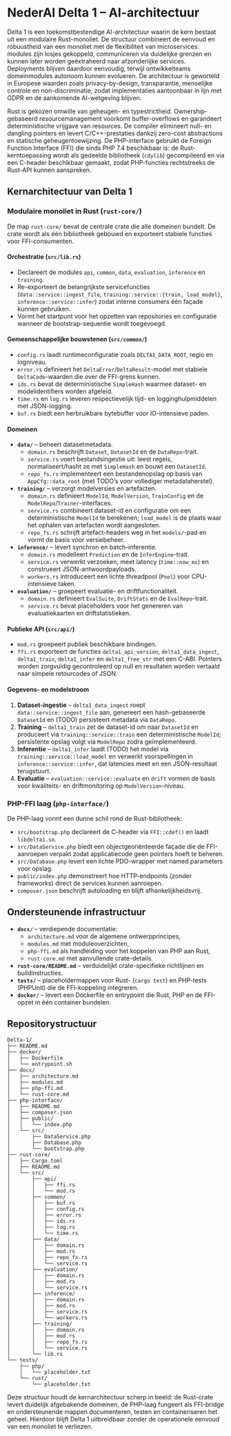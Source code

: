 # NederAI Delta 1 – AI-architectuur

Delta 1 is een toekomstbestendige AI-architectuur waarin de kern bestaat uit een modulaire Rust-monoliet. De structuur combineert de eenvoud en robuustheid van een monoliet met de flexibiliteit van microservices: modules zijn losjes gekoppeld, communiceren via duidelijke grenzen en kunnen later worden geëxtraheerd naar afzonderlijke services. Deployments blijven daardoor eenvoudig, terwijl ontwikkelteams domeinmodules autonoom kunnen evolueren. De architectuur is geworteld in Europese waarden zoals privacy-by-design, transparantie, menselijke controle en non-discriminatie, zodat implementaties aantoonbaar in lijn met GDPR en de aankomende AI-wetgeving blijven.

Rust is gekozen omwille van geheugen- en typestrictheid. Ownership-gebaseerd resourcemanagement voorkomt buffer-overflows en garandeert deterministische vrijgave van resources. De compiler elimineert null- en dangling pointers en levert C/C++-prestaties dankzij zero-cost abstractions en statische geheugentoewijzing. De PHP-interface gebruikt de Foreign Function Interface (FFI) die sinds PHP 7.4 beschikbaar is: de Rust-kerntoepassing wordt als gedeelde bibliotheek (`cdylib`) gecompileerd en via een C-header beschikbaar gemaakt, zodat PHP-functies rechtstreeks de Rust-API kunnen aanspreken.

## Kernarchitectuur van Delta 1

### Modulaire monoliet in Rust (`rust-core/`)

De map `rust-core/` bevat de centrale crate die alle domeinen bundelt. De crate wordt als één bibliotheek gebouwd en exporteert stabiele functies voor FFI-consumenten.

#### Orchestratie (`src/lib.rs`)

* Declareert de modules `api`, `common`, `data`, `evaluation`, `inference` en `training`.
* Re-exporteert de belangrijkste servicefuncties (`data::service::ingest_file`, `training::service::{train, load_model}`, `inference::service::infer`) zodat interne consumers één façade kunnen gebruiken.
* Vormt het startpunt voor het opzetten van repositories en configuratie wanneer de bootstrap-sequentie wordt toegevoegd.

#### Gemeenschappelijke bouwstenen (`src/common/`)

* `config.rs` laadt runtimeconfiguratie zoals `DELTA1_DATA_ROOT`, regio en logniveau.
* `error.rs` definieert het `DeltaError`/`DeltaResult`-model met stabiele `DeltaCode`-waarden die over de FFI-grens kunnen.
* `ids.rs` bevat de deterministische `SimpleHash` waarmee dataset- en modelidentifiers worden afgeleid.
* `time.rs` en `log.rs` leveren respectievelijk tijd- en logginghulpmiddelen met JSON-logging.
* `buf.rs` biedt een herbruikbare bytebuffer voor IO-intensieve paden.

#### Domeinen

* **`data/`** – beheert datasetmetadata.
  * `domain.rs` beschrijft `Dataset`, `DatasetId` en de `DataRepo`-trait.
  * `service.rs` voert bestandsingestie uit: leest regels, normaliseert/hasht ze met `SimpleHash` en bouwt een `DatasetId`.
  * `repo_fs.rs` implementeert een bestandenopslag op basis van `AppCfg::data_root` (met TODO’s voor vollediger metadataherstel).
* **`training/`** – verzorgt modelversies en artefacten.
  * `domain.rs` definieert `ModelId`, `ModelVersion`, `TrainConfig` en de `ModelRepo`/`Trainer`-interfaces.
  * `service.rs` combineert dataset-id en configuratie om een deterministische `ModelId` te berekenen; `load_model` is de plaats waar het ophalen van artefacten wordt aangesloten.
  * `repo_fs.rs` schrijft artefact-headers weg in het `models/`-pad en vormt de basis voor versiebeheer.
* **`inference/`** – levert synchron en batch-inferentie.
  * `domain.rs` modelleert `Prediction` en de `InferEngine`-trait.
  * `service.rs` verwerkt verzoeken, meet latency (`time::now_ms`) en construeert JSON-antwoordpayloads.
  * `workers.rs` introduceert een lichte threadpool (`Pool`) voor CPU-intensieve taken.
* **`evaluation/`** – groepeert evaluatie- en driftfunctionaliteit.
  * `domain.rs` definieert `EvalSuite`, `DriftStats` en de `EvalRepo`-trait.
  * `service.rs` bevat placeholders voor het genereren van evaluatiekaarten en driftstatistieken.

#### Publieke API (`src/api/`)

* `mod.rs` groepeert publiek beschikbare bindingen.
* `ffi.rs` exporteert de functies `delta1_api_version`, `delta1_data_ingest`, `delta1_train`, `delta1_infer` en `delta1_free_str` met een C-ABI. Pointers worden zorgvuldig gecontroleerd op null en resultaten worden vertaald naar simpele retourcodes of JSON.

#### Gegevens- en modelstroom

1. **Dataset-ingestie** – `delta1_data_ingest` roept `data::service::ingest_file` aan, genereert een hash-gebaseerde `DatasetId` en (TODO) persisteert metadata via `DataRepo`.
2. **Training** – `delta1_train` zet de dataset-id om naar `DatasetId` en produceert via `training::service::train` een deterministische `ModelId`; persistente opslag volgt via `ModelRepo` zodra geïmplementeerd.
3. **Inferentie** – `delta1_infer` laadt (TODO) het model via `training::service::load_model` en verwerkt voorspellingen in `inference::service::infer`, dat latencies meet en een JSON-resultaat terugstuurt.
4. **Evaluatie** – `evaluation::service::evaluate` en `drift` vormen de basis voor kwaliteits- en driftmonitoring op `ModelVersion`-niveau.

### PHP-FFI laag (`php-interface/`)

De PHP-laag vormt een dunne schil rond de Rust-bibliotheek:

* `src/bootstrap.php` declareert de C-header via `FFI::cdef()` en laadt `libdelta1.so`.
* `src/DataService.php` biedt een objectgeoriënteerde façade die de FFI-aanroepen verpakt zodat applicatiecode geen pointers hoeft te beheren.
* `src/Database.php` levert een lichte PDO-wrapper met named parameters voor opslag.
* `public/index.php` demonstreert hoe HTTP-endpoints (zonder frameworks) direct de services kunnen aanroepen.
* `composer.json` beschrijft autoloading en blijft afhankelijkheidsvrij.

## Ondersteunende infrastructuur

* **`docs/`** – verdiepende documentatie:
  * `architecture.md` voor de algemene ontwerpprincipes,
  * `modules.md` met moduleoverzichten,
  * `php-ffi.md` als handleiding voor het koppelen van PHP aan Rust,
  * `rust-core.md` met aanvullende crate-details.
* **`rust-core/README.md`** – verduidelijkt crate-specifieke richtlijnen en buildinstructies.
* **`tests/`** – placeholdermappen voor Rust- (`cargo test`) en PHP-tests (PHPUnit) die de FFI-koppeling integreren.
* **`docker/`** – levert een Dockerfile en entrypoint die Rust, PHP en de FFI-opzet in één container bundelen.

## Repositorystructuur

```
Delta-1/
├── README.md
├── docker/
│   ├── Dockerfile
│   └── entrypoint.sh
├── docs/
│   ├── architecture.md
│   ├── modules.md
│   ├── php-ffi.md
│   └── rust-core.md
├── php-interface/
│   ├── README.md
│   ├── composer.json
│   ├── public/
│   │   └── index.php
│   └── src/
│       ├── DataService.php
│       ├── Database.php
│       └── bootstrap.php
├── rust-core/
│   ├── Cargo.toml
│   ├── README.md
│   └── src/
│       ├── api/
│       │   ├── ffi.rs
│       │   └── mod.rs
│       ├── common/
│       │   ├── buf.rs
│       │   ├── config.rs
│       │   ├── error.rs
│       │   ├── ids.rs
│       │   ├── log.rs
│       │   └── time.rs
│       ├── data/
│       │   ├── domain.rs
│       │   ├── mod.rs
│       │   ├── repo_fs.rs
│       │   └── service.rs
│       ├── evaluation/
│       │   ├── domain.rs
│       │   ├── mod.rs
│       │   └── service.rs
│       ├── inference/
│       │   ├── domain.rs
│       │   ├── mod.rs
│       │   ├── service.rs
│       │   └── workers.rs
│       ├── training/
│       │   ├── domain.rs
│       │   ├── mod.rs
│       │   ├── repo_fs.rs
│       │   └── service.rs
│       └── lib.rs
└── tests/
    ├── php/
    │   └── placeholder.txt
    └── rust/
        └── placeholder.txt
```

Deze structuur houdt de kernarchitectuur scherp in beeld: de Rust-crate levert duidelijk afgebakende domeinen, de PHP-laag fungeert als FFI-bridge en ondersteunende mappen documenteren, testen en containeriseren het geheel. Hierdoor blijft Delta 1 uitbreidbaar zonder de operationele eenvoud van een monoliet te verliezen.
